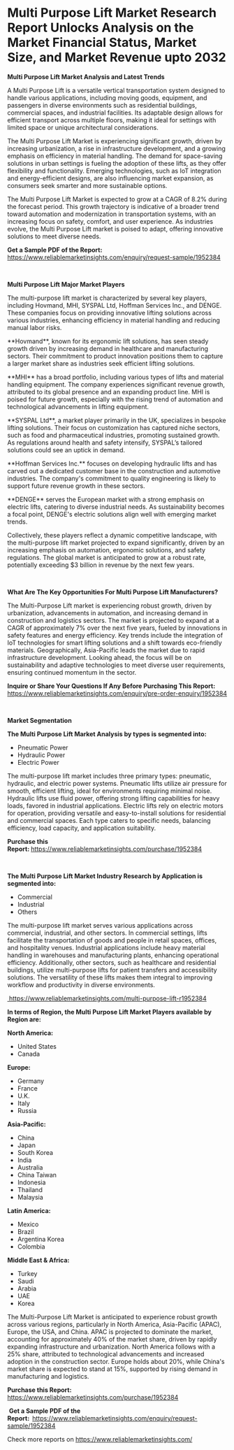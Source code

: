 <p><h1>Multi Purpose Lift Market Research Report Unlocks Analysis on the Market Financial Status, Market Size, and Market Revenue upto 2032</h1></p><p><strong>Multi Purpose Lift Market Analysis and Latest Trends</strong></p>
<p><p>A Multi Purpose Lift is a versatile vertical transportation system designed to handle various applications, including moving goods, equipment, and passengers in diverse environments such as residential buildings, commercial spaces, and industrial facilities. Its adaptable design allows for efficient transport across multiple floors, making it ideal for settings with limited space or unique architectural considerations.</p><p>The Multi Purpose Lift Market is experiencing significant growth, driven by increasing urbanization, a rise in infrastructure development, and a growing emphasis on efficiency in material handling. The demand for space-saving solutions in urban settings is fueling the adoption of these lifts, as they offer flexibility and functionality. Emerging technologies, such as IoT integration and energy-efficient designs, are also influencing market expansion, as consumers seek smarter and more sustainable options.</p><p>The Multi Purpose Lift Market is expected to grow at a CAGR of 8.2% during the forecast period. This growth trajectory is indicative of a broader trend toward automation and modernization in transportation systems, with an increasing focus on safety, comfort, and user experience. As industries evolve, the Multi Purpose Lift market is poised to adapt, offering innovative solutions to meet diverse needs.</p></p>
<p><strong>Get a Sample PDF of the Report:&nbsp;</strong> <a href="https://www.reliablemarketinsights.com/enquiry/request-sample/1952384?utm_campaign=2013&utm_medium=2&utm_source=Github&utm_content=ia&utm_term=10042025&utm_id=multi-purpose-lift">https://www.reliablemarketinsights.com/enquiry/request-sample/1952384</a></p>
<p>&nbsp;</p>
<p><strong>Multi Purpose Lift Major Market Players</strong></p>
<p><p>The multi-purpose lift market is characterized by several key players, including Hovmand, MHI, SYSPAL Ltd, Hoffman Services Inc., and DENGE. These companies focus on providing innovative lifting solutions across various industries, enhancing efficiency in material handling and reducing manual labor risks.</p><p>**Hovmand**, known for its ergonomic lift solutions, has seen steady growth driven by increasing demand in healthcare and manufacturing sectors. Their commitment to product innovation positions them to capture a larger market share as industries seek efficient lifting solutions.</p><p>**MHI** has a broad portfolio, including various types of lifts and material handling equipment. The company experiences significant revenue growth, attributed to its global presence and an expanding product line. MHI is poised for future growth, especially with the rising trend of automation and technological advancements in lifting equipment.</p><p>**SYSPAL Ltd**, a market player primarily in the UK, specializes in bespoke lifting solutions. Their focus on customization has captured niche sectors, such as food and pharmaceutical industries, promoting sustained growth. As regulations around health and safety intensify, SYSPAL’s tailored solutions could see an uptick in demand.</p><p>**Hoffman Services Inc.** focuses on developing hydraulic lifts and has carved out a dedicated customer base in the construction and automotive industries. The company's commitment to quality engineering is likely to support future revenue growth in these sectors.</p><p>**DENGE** serves the European market with a strong emphasis on electric lifts, catering to diverse industrial needs. As sustainability becomes a focal point, DENGE's electric solutions align well with emerging market trends.</p><p>Collectively, these players reflect a dynamic competitive landscape, with the multi-purpose lift market projected to expand significantly, driven by an increasing emphasis on automation, ergonomic solutions, and safety regulations. The global market is anticipated to grow at a robust rate, potentially exceeding $3 billion in revenue by the next few years.</p></p>
<p>&nbsp;</p>
<p><strong>What Are The Key Opportunities For Multi Purpose Lift Manufacturers?</strong></p>
<p><p>The Multi-Purpose Lift market is experiencing robust growth, driven by urbanization, advancements in automation, and increasing demand in construction and logistics sectors. The market is projected to expand at a CAGR of approximately 7% over the next five years, fueled by innovations in safety features and energy efficiency. Key trends include the integration of IoT technologies for smart lifting solutions and a shift towards eco-friendly materials. Geographically, Asia-Pacific leads the market due to rapid infrastructure development. Looking ahead, the focus will be on sustainability and adaptive technologies to meet diverse user requirements, ensuring continued momentum in the sector.</p></p>
<p><strong>Inquire or Share Your Questions If Any Before Purchasing This Report:</strong> <a href="https://www.reliablemarketinsights.com/enquiry/pre-order-enquiry/1952384?utm_campaign=2013&utm_medium=2&utm_source=Github&utm_content=ia&utm_term=10042025&utm_id=multi-purpose-lift">https://www.reliablemarketinsights.com/enquiry/pre-order-enquiry/1952384</a></p>
<p>&nbsp;</p>
<p><strong>Market Segmentation</strong></p>
<p><strong>The Multi Purpose Lift Market Analysis by types is segmented into:</strong></p>
<p><ul><li>Pneumatic Power</li><li>Hydraulic Power</li><li>Electric Power</li></ul></p>
<p><p>The multi-purpose lift market includes three primary types: pneumatic, hydraulic, and electric power systems. Pneumatic lifts utilize air pressure for smooth, efficient lifting, ideal for environments requiring minimal noise. Hydraulic lifts use fluid power, offering strong lifting capabilities for heavy loads, favored in industrial applications. Electric lifts rely on electric motors for operation, providing versatile and easy-to-install solutions for residential and commercial spaces. Each type caters to specific needs, balancing efficiency, load capacity, and application suitability.</p></p>
<p><strong>Purchase this Report:&nbsp;</strong><a href="https://www.reliablemarketinsights.com/purchase/1952384?utm_campaign=2013&utm_medium=2&utm_source=Github&utm_content=ia&utm_term=10042025&utm_id=multi-purpose-lift">https://www.reliablemarketinsights.com/purchase/1952384</a></p>
<p>&nbsp;</p>
<p><strong>The Multi Purpose Lift Market Industry Research by Application is segmented into:</strong></p>
<p><ul><li>Commercial</li><li>Industrial</li><li>Others</li></ul></p>
<p><p>The multi-purpose lift market serves various applications across commercial, industrial, and other sectors. In commercial settings, lifts facilitate the transportation of goods and people in retail spaces, offices, and hospitality venues. Industrial applications include heavy material handling in warehouses and manufacturing plants, enhancing operational efficiency. Additionally, other sectors, such as healthcare and residential buildings, utilize multi-purpose lifts for patient transfers and accessibility solutions. The versatility of these lifts makes them integral to improving workflow and productivity in diverse environments.</p></p>
<p><a href="https://www.reliablemarketinsights.com/multi-purpose-lift-r1952384?utm_campaign=2013&utm_medium=2&utm_source=Github&utm_content=ia&utm_term=10042025&utm_id=multi-purpose-lift">&nbsp;https://www.reliablemarketinsights.com/multi-purpose-lift-r1952384</a></p>
<p><strong>In terms of Region, the Multi Purpose Lift Market Players available by Region are:</strong></p>
<p>
    <p> <strong> North America: </strong>
        <ul>
            <li>United States</li>
            <li>Canada</li>
        </ul>
        </p> 
    <p> <strong> Europe: </strong>
        <ul>
            <li>Germany</li>
            <li>France</li>
            <li>U.K.</li>
            <li>Italy</li>
            <li>Russia</li>
        </ul>
        </p> 
    <p> <strong> Asia-Pacific: </strong>
        <ul>
            <li>China</li>
            <li>Japan</li>
            <li>South Korea</li>
            <li>India</li>
            <li>Australia</li>
            <li>China Taiwan</li>
            <li>Indonesia</li>
            <li>Thailand</li>
            <li>Malaysia</li>
        </ul>
        </p> 
    <p> <strong> Latin America: </strong>
        <ul>
            <li>Mexico</li>
            <li>Brazil</li>
            <li>Argentina Korea</li>
            <li>Colombia</li>
        </ul>
        </p> 
    <p> <strong> Middle East & Africa: </strong>
        <ul>
            <li>Turkey</li>
            <li>Saudi</li>
            <li>Arabia</li>
            <li>UAE</li>
            <li>Korea</li>
        </ul>
    </p>
    </p>
<p><p>The Multi-Purpose Lift Market is anticipated to experience robust growth across various regions, particularly in North America, Asia-Pacific (APAC), Europe, the USA, and China. APAC is projected to dominate the market, accounting for approximately 40% of the market share, driven by rapidly expanding infrastructure and urbanization. North America follows with a 25% share, attributed to technological advancements and increased adoption in the construction sector. Europe holds about 20%, while China's market share is expected to stand at 15%, supported by rising demand in manufacturing and logistics.</p></p>
<p><strong>Purchase this Report: </strong><a href="https://www.reliablemarketinsights.com/purchase/1952384?utm_campaign=2013&utm_medium=2&utm_source=Github&utm_content=ia&utm_term=10042025&utm_id=multi-purpose-lift">https://www.reliablemarketinsights.com/purchase/1952384</a></p>
<p>&nbsp;<strong>Get a Sample PDF of the Report:&nbsp;&nbsp;</strong><a href="https://www.reliablemarketinsights.com/enquiry/request-sample/1952384?utm_campaign=2013&utm_medium=2&utm_source=Github&utm_content=ia&utm_term=10042025&utm_id=multi-purpose-lift">https://www.reliablemarketinsights.com/enquiry/request-sample/1952384</a></p>
<p><strong></strong></p>
<p>Check more reports on <a href="https://www.reliablemarketinsights.com/?utm_campaign=2013&utm_medium=2&utm_source=Github&utm_content=ia&utm_term=10042025&utm_id=multi-purpose-lift">https://www.reliablemarketinsights.com/</a></p>